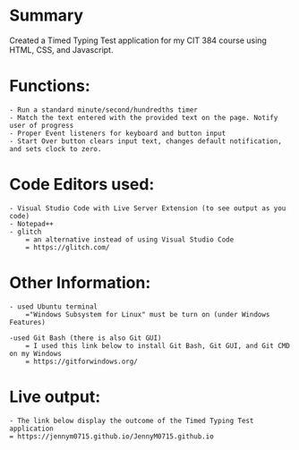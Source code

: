 # Summary
Created a Timed Typing Test application for my CIT 384 course using HTML, CSS, and Javascript. 

# Functions:
    - Run a standard minute/second/hundredths timer
    - Match the text entered with the provided text on the page. Notify user of progress
    - Proper Event listeners for keyboard and button input
    - Start Over button clears input text, changes default notification, and sets clock to zero.

# Code Editors used:
    - Visual Studio Code with Live Server Extension (to see output as you code)
    - Notepad++
    - glitch  
        = an alternative instead of using Visual Studio Code
        = https://glitch.com/

# Other Information: 
    - used Ubuntu terminal
        ="Windows Subsystem for Linux" must be turn on (under Windows Features)

    -used Git Bash (there is also Git GUI)
        = I used this link below to install Git Bash, Git GUI, and Git CMD on my Windows
        = https://gitforwindows.org/ 
        
# Live output:
    - The link below display the outcome of the Timed Typing Test application
    = https://jennym0715.github.io/JennyM0715.github.io
